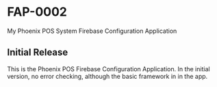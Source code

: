 # FAP-0002

My Phoenix POS System Firebase Configuration Application

## Initial Release

This is the Phoenix POS Firebase Configuration Application. In
the initial version, no error checking, although the basic
framework in in the app.
